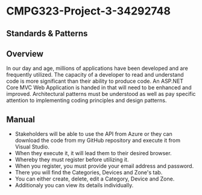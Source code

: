 # CMPG323-Project-3-34292748
## Standards & Patterns

## Overview
In our day and age, millions of applications have been developed and are frequently utilized. The capacity of a developer to read and understand code is more significant than their ability to produce code. An ASP.NET Core MVC Web Application is handed in that will need to be enhanced and improved. Architectural patterns must be understood as well as pay specific attention to implementing coding principles and design patterns.

## Manual
- Stakeholders will be able to use the API from Azure or they can download the code from my GitHub repository and execute it from Visual Studio.
- When they execute it, it will lead them to their desired browser.
- Whereby they must register before utilizing it. 
- When you register, you must provide your email address and password.
- There you will find the Categories, Devices and Zone's tab.
- You can either create, delete, edit a Category, Device and Zone.
- Additionaly you can view its details individually.

